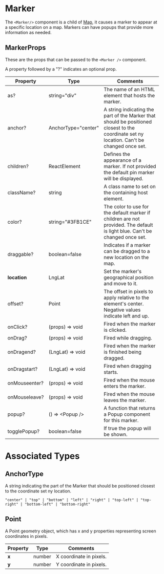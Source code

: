# Marker
The `<Marker/>` component is a child of [Map](../map/README.md), it causes a marker to appear at a specific location on a map. Markers can have popups that provide more information as needed.

## MarkerProps
These are the props that can be passed to the `<Marker />` component.

A property followed by a "?" indicates an optional prop.

|Property|Type|Comments|
|---|---|---|
|as?|string="div"|The name of an HTML element that hosts the marker.|
|anchor?|AnchorType="center"|A string indicating the part of the Marker that should be positioned closest to the coordinate set ny location. Can't be changed once set.|
|children?|ReactElement|Defines the appearance of a marker. If not provided the default pin marker will be displayed.|
|className?|string|A class name to set on the containing host element.|
|color?|string="#3FB1CE"|The color to use for the default marker if children are not provided. The default is light blue. Can't be changed once set.|
|draggable?|boolean=false|Indicates if a marker can be dragged to a new location on the map.|
|**location**|LngLat|Set the marker's geographical position and move to it.|
|offset?|Point|The offset in pixels to apply relative to the element's center. Negative values indicate left and up.|
|onClick?|(props) => void|Fired when the marker is clicked.|
|onDrag?|(props) => void|Fired while dragging.|
|onDragend?|(LngLat) => void|Fired when the marker is finished being dragged.|
|onDragstart?|(LngLat) => void|Fired when dragging starts.|
|onMouseenter?|(props) => void|Fired when the mouse enters the marker.|
|onMouseleave?|(props) => void|Fired when the mouse leaves the marker.|
|popup?|() => \<Popup /\>|A function that returns a Popup component for this marker.|
|togglePopup?|boolean=false|If true the popup will be shown.|

# Associated Types

## AnchorType
A string indicating the part of the Marker that should be positioned closest to the coordinate set ny location.

`"center" | "top" | "bottom" | "left" | "right" | "top-left" | "top-right" | "bottom-left" | "bottom-right"`

## Point
A Point geometry object, which has x and y properties representing screen coordinates in pixels.

|Property|Type|Comments|
|---|---|---|
|**x**|number|X coordinate in pixels.|
|**y**|number|Y coordinate in pixels.|
